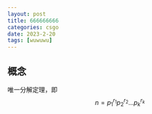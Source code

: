 ```yaml
---
layout: post
title: 666666666
categories: csgo
date: 2023-2-20
tags: [wuwuwu]
---
```


## 概念
唯一分解定理，即$$n=p_{1}^{r_{1}}p_{2}^{r_{2}}...p_{k}^{r_{k}}$$
